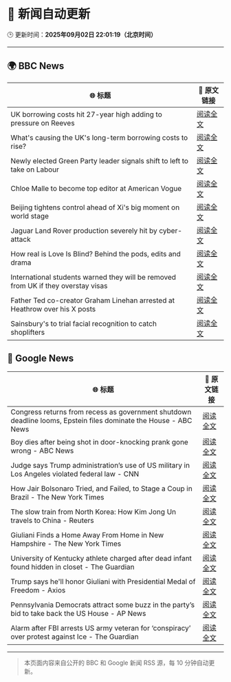 # 🧠 新闻自动更新

🕒 更新时间：**2025年09月02日 22:01:19（北京时间）**

---

## 🌍 BBC News

| 🌐 标题 | 🔗 原文链接 |
|--------|-------------|
| UK borrowing costs hit 27-year high adding to pressure on Reeves | [阅读全文](https://www.bbc.com/news/articles/cy989njnq2wo?at_medium=RSS&at_campaign=rss) |
| What's causing the UK's long-term borrowing costs to rise? | [阅读全文](https://www.bbc.com/news/articles/clyry4rg9wyo?at_medium=RSS&at_campaign=rss) |
| Newly elected Green Party leader signals shift to left to take on Labour | [阅读全文](https://www.bbc.com/news/articles/cd0d0d08jnjo?at_medium=RSS&at_campaign=rss) |
| Chloe Malle to become top editor at American Vogue | [阅读全文](https://www.bbc.com/news/articles/c0l6lw6je7lo?at_medium=RSS&at_campaign=rss) |
| Beijing tightens control ahead of Xi's big moment on world stage | [阅读全文](https://www.bbc.com/news/articles/cn020wrnw78o?at_medium=RSS&at_campaign=rss) |
| Jaguar Land Rover production severely hit by cyber-attack | [阅读全文](https://www.bbc.com/news/articles/c9wywvllq7wo?at_medium=RSS&at_campaign=rss) |
| How real is Love Is Blind? Behind the pods, edits and drama | [阅读全文](https://www.bbc.com/news/articles/c939edkn4j4o?at_medium=RSS&at_campaign=rss) |
| International students warned they will be removed from UK if they overstay visas | [阅读全文](https://www.bbc.com/news/articles/cn858lx34vvo?at_medium=RSS&at_campaign=rss) |
| Father Ted co-creator Graham Linehan arrested at Heathrow over his X posts | [阅读全文](https://www.bbc.com/news/articles/c07p7v2nn8mo?at_medium=RSS&at_campaign=rss) |
| Sainsbury's to trial facial recognition to catch shoplifters | [阅读全文](https://www.bbc.com/news/articles/c15l5p4zwdqo?at_medium=RSS&at_campaign=rss) |

## 📰 Google News

| 🌐 标题 | 🔗 原文链接 |
|--------|-------------|
| Congress returns from recess as government shutdown deadline looms, Epstein files dominate the House - ABC News | [阅读全文](https://news.google.com/rss/articles/CBMiuAFBVV95cUxNQ2R2TEMtMEhFclBVQU1jTWhIMHQtYWswOVhiVDl1UVBYdjVhYzRaRHBIcVZMSlpSYXRuN3JZODl1SUJLUU4zbVJWeF85OE5HVzFJc3p0Q3c4aHJuRDVNbENFTmRaalVWMjZ1WUh0MHcwbl9NZUlTSU5VeHNGNDh2ampjQms5anlxWGRhdzVWenAyQ2xLeFI2UXN5QzJVX3VNcmRhaEo2bGxDTFNUUUIxNGpfQS1wN0lW0gG-AUFVX3lxTE5lYmNzMUtSbDl5NmZLLVVkeGxQc3ZHUThmVDVCWlE4eWpaN09NSGxFRjlUOWlkcU1WVmdiMEltZUFOaHhzeVpmWC1vVGVLOWxIWVc1LTNLdDhjNjc3S1huR1R3MmVnX2w0dWFjQmlBb3ltaW93MzVGbHJrWDc1YjJxQXJIVDBJY25LYjVnNl9tUWU5ZkYxalRidDU5cmJELXFuQWVlVVVXRFpkNEo0SGUtNlZpLWVHcDEzaTlvZnc?oc=5) |
| Boy dies after being shot in door-knocking prank gone wrong - ABC News | [阅读全文](https://news.google.com/rss/articles/CBMikwFBVV95cUxObHczcC1kVHBBSUVnLTE3YW8weURXaEYwbjhZNy1OS3FrLURhNnJQMk5Tb3FnM0VYb25rLXVsS2dJMFVWRlRBOVk4YlVzUkJjdGFIM0Y4NUNXa2l6ckw4R1RMQmpDWUlveF9mN2ZydnQxa3dNQ1JmQ2p0MThrdE9KRVV0X29KYnpLc3VNUldSenNDc0nSAZgBQVVfeXFMTzdxeUdJMmJrSk5yZjJWekFscks2UHF5ZWpWQnpoX0g3aFd2eGZLZUp0LWRrWkoyM185RDJ5ell6UEMwckVwU25hOUVtZ0lCT1FJbzVmMlZESTJOY3hGLVlrUG51Ym1RNUJ5OGFZaU1hMldPY1lrREdJbjNsYW93d2U0MFRoS2NUaE5yZlAyYV9nVzdUamk4TjE?oc=5) |
| Judge says Trump administration’s use of US military in Los Angeles violated federal law - CNN | [阅读全文](https://news.google.com/rss/articles/CBMinwFBVV95cUxNQ1puNFBsckc2SnIyYnZiU0xBYnZBeklBZHFfaGUtMmtlSVFScGEtbFk4NWloenBfVlMyRGlPM1VnUnNsRFNHVDM4dmhzZXhMQmNldS1xZjlrWlUtWWhSR0JqdHhqcGU4QmpiSE5RU2s1WFlGd2pTTktvejM4QWlqdEhUN1RUbmZITmFFdmRTMTU1eUFEbzAtSjh6VFZPVjA?oc=5) |
| How Jair Bolsonaro Tried, and Failed, to Stage a Coup in Brazil - The New York Times | [阅读全文](https://news.google.com/rss/articles/CBMikAFBVV95cUxQbXQwSzZ4b2xRX0RrNnpqdWU1ZzdlbExGbDZWNUl6bzQ1T0dRN212VUFrSFphVU5EMVdqckluVEdRRklocmVNS191WUJhRDJQNngyTHRIVWlYd25rbGpSREc2c0V2aWd5ZnJyTWJtc090Ny1uNUJYTHJzbzF6OFhFZnpjLXNVZy1ldlRkemxLTU8?oc=5) |
| The slow train from North Korea: How Kim Jong Un travels to China - Reuters | [阅读全文](https://news.google.com/rss/articles/CBMiogFBVV95cUxPTk90NXBQMjBCQW5BQWktOVJVcHdJTzZZSGsyQTFfV0NxTko3dzhvYWRET2NzaUdRT0VnMFY2TVNWS2pjME1fVnJfZWcxOERtRU1CSG9CTEhfSVRaLTFxX2ZHaWFGejZhTGtoaHk0YkRVMjN0aDBvY21CUnVOeUIteF9iVDdyUWhVeDZ6TDJMOVNEbTAzWkFYUXNWd1MySlVWSkE?oc=5) |
| Giuliani Finds a Home Away From Home in New Hampshire - The New York Times | [阅读全文](https://news.google.com/rss/articles/CBMiggFBVV95cUxNRDlCVDlkVkFVak8xYUp2LVByYmowa0g1aWJhRXZGY2RaZUdhWW1yc21xMmpMdnZpRmZlek1ZbkwyTUF2YjZlMG5pT1N2RkZVZERMTXlTcEF0czgwRzZZSGFqVFhuSjJQWEdTdEt4VzkxYnFtX0tDTFMycm11WDNrM2xn?oc=5) |
| University of Kentucky athlete charged after dead infant found hidden in closet - The Guardian | [阅读全文](https://news.google.com/rss/articles/CBMiogFBVV95cUxOUFUtaEo1ZFIxU1RxdXFKbVZpUUQ5YkhnSUhHaGM4UHVhUUprWHR4NjA0cWFiNkJjYlVUeTFDNEstOE44bkhJaDRSMDhmc0V4Z2lZNDVHa3Y5VjF1Ymp6TGtyQW9XNTJLSmRVRjMwdWZ1c2VxWTJoajl1ZVl3SGc4N0JTSVRyUXFXdUJoVElDOE5NV05wdEJfS2Fndmd0TXdGUnc?oc=5) |
| Trump says he'll honor Giuliani with Presidential Medal of Freedom - Axios | [阅读全文](https://news.google.com/rss/articles/CBMif0FVX3lxTE0xLTZwZG9xRnIzQURiakQxa3gwaTlEbEtVR2tHRUxtWlNTN19hZm5XTTFmbGtwQ3k1VC1ES0tzc0lKZjhoRWIyYlJ5VGtYdlZ3elR0SGt6MlM0ZTA3dHdNSUJhQTNxV3VwX0hXRW84V1F0Z2NIVUY5dzFKYUtodUU?oc=5) |
| Pennsylvania Democrats attract some buzz in the party’s bid to take back the US House - AP News | [阅读全文](https://news.google.com/rss/articles/CBMiwAFBVV95cUxOT3VHclRaSWdCWHhvd0o2ZDlWSUVKUGJrQllITVVNeUVickJoVHBPR2JuM3I3NDl4dS1YWWhMdF9jYnZMalBMUnlfOWFlVjFyZXdiZEhUb3RIcGx6cDhqYUU3MXBzbHA5U1A3M2lHWWsxaHI0NXNyamRGSzMwT295QkhCX0VXejF3clhiRXJBVXhvR09BZHBxVHlwSU9VZGF5V1J5NnZJT3FKVVlPVUZ3NlI2WXhwUThqcEtzNTFEaHk?oc=5) |
| Alarm after FBI arrests US army veteran for ‘conspiracy’ over protest against Ice - The Guardian | [阅读全文](https://news.google.com/rss/articles/CBMijwFBVV95cUxPYkJUbzZUY01QWlBvYUN6OTBZUzFFQmlxLWpLQk0tYnVITWgzNF9UOW5FVHJLYmY0Zm93VVlSeWh6VWtkcFJFbmxVRHJvdkNrTk16QWdlN3F5dHlrWWU1bjFvR1I0WWk1MllRQW43R2xGMEY5SE5KUjItak5MV2g2WWdMREtzc3c1cG12WW1wTQ?oc=5) |

---
> 本页面内容来自公开的 BBC 和 Google 新闻 RSS 源，每 10 分钟自动更新。